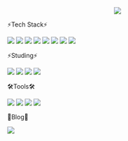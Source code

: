 <div align="center">
  <img src="https://github.com/BB545/BB545/blob/main/Welcome%20to%20Hyunhee%E2%80%99s%20Github.gif" />
</div>



⚡Tech Stack⚡


<img src="https://img.shields.io/badge/html5-#E34F26.svg?style=for-the-badge&logo=HTML5&logoColor=white" />
<img src="https://img.shields.io/badge/css3-#1572B6.svg?style=for-the-badge&logo=CSS3&logoColor=white" />
<img src="https://img.shields.io/badge/javascript-#F7DF1E.svg?style=for-the-badge&logo=JavaScript&logoColor=black" />
<img src="https://img.shields.io/badge/react-20232a.svg?style=for-the-badge&logo=react&logoColor=61DAFB" />


<img src="https://img.shields.io/badge/python-#3776AB.svg?style=for-the-badge&logo=Python&logoColor=yellow" />
<img src="https://img.shields.io/badge/pandas-#150458.svg?style=for-the-badge&logo=pandas&logoColor=white" />
<img src="https://img.shields.io/badge/numpy-#013243.svg?style=for-the-badge&logo=NumPy&logoColor=white" />
<img src="https://img.shields.io/badge/mysql-#4479A1.svg?style=for-the-badge&logo=MySQL&logoColor=white" />



⚡Studing⚡


<img src="https://img.shields.io/badge/reactnative-20232a.svg?style=for-the-badge&logo=react&logoColor=61DAFB" />
<img src="https://img.shields.io/badge/typescript-#3178C6.svg?style=for-the-badge&logo=TypeSScript&logoColor=white" />
<img src="https://img.shields.io/badge/spring-#6DB33F.svg?style=for-the-badge&logo=Spring&logoColor=white" />
<img src="https://img.shields.io/badge/node.js-#339933.svg?style=for-the-badge&logo=Node.js&logoColor=white" />



🛠️Tools🛠️


<img src="https://img.shields.io/badge/git-#F05032.svg?style=for-the-badge&logo=Git&logoColor=white" />
<img src="https://img.shields.io/badge/github-#181717.svg?style=for-the-badge&logo=GitHub&logoColor=white" />
<img src="https://img.shields.io/badge/figma-#F24E1E.svg?style=for-the-badge&logo=Figma&logoColor=white" />
<img src="https://img.shields.io/badge/vscode-20232a.svg?style=for-the-badge&logo=visualstudiocode&logoColor=#007ACC" />



📑Blog📑


<img src="https://img.shields.io/badge/tistory-#F24E1E.svg?style=for-the-badge&logo=Tistory&logoColor=white" />
<https://hyunh404.tistory.com/>
